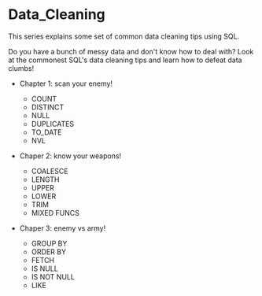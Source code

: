 # Data_Cleaning
This series explains some set of common data cleaning tips using SQL.

Do you have a bunch of messy data and don't know how to deal with?
Look at the commonest SQL's data cleaning tips and learn how to defeat data clumbs!

- Chapter 1: scan your enemy!
  - COUNT
  - DISTINCT
  - NULL
  - DUPLICATES
  - TO_DATE
  - NVL

- Chaper 2: know your weapons!
  - COALESCE
  - LENGTH
  - UPPER
  - LOWER
  - TRIM
  - MIXED FUNCS

- Chaper 3: enemy vs army!
  - GROUP BY
  - ORDER BY
  - FETCH
  - IS NULL
  - IS NOT NULL
  - LIKE
